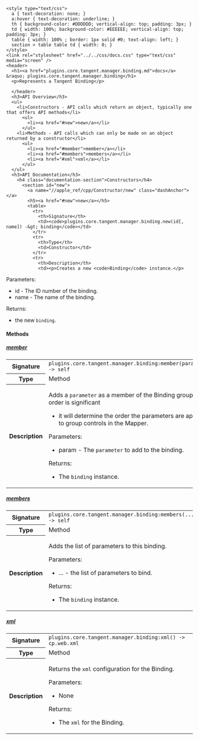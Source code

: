    <style type="text/css">
      a { text-decoration: none; }
      a:hover { text-decoration: underline; }
      th { background-color: #DDDDDD; vertical-align: top; padding: 3px; }
      td { width: 100%; background-color: #EEEEEE; vertical-align: top; padding: 3px; }
      table { width: 100% ; border: 1px solid #0; text-align: left; }
      section > table table td { width: 0; }
    </style>
    <link rel="stylesheet" href="../../css/docs.css" type="text/css" media="screen" />
    <header>
      <h1><a href="plugins.core.tangent.manager.binding.md">docs</a> &raquo; plugins.core.tangent.manager.binding</h1>
      <p>Represents a Tangent Binding</p>

      </header>
      <h3>API Overview</h3>
      <ul>
        <li>Constructors - API calls which return an object, typically one that offers API methods</li>
          <ul>
            <li><a href="#new">new</a></li>
          </ul>
        <li>Methods - API calls which can only be made on an object returned by a constructor</li>
          <ul>
            <li><a href="#member">member</a></li>
            <li><a href="#members">members</a></li>
            <li><a href="#xml">xml</a></li>
          </ul>
      </ul>
      <h3>API Documentation</h3>
        <h4 class="documentation-section">Constructors</h4>
          <section id="new">
            <a name="//apple_ref/cpp/Constructor/new" class="dashAnchor"></a>
            <h5><a href="#new">new</a></h5>
            <table>
              <tr>
                <th>Signature</th>
                <td><code>plugins.core.tangent.manager.binding.new(id[, name]) -&gt; binding</code></td>
              </tr>
              <tr>
                <th>Type</th>
                <td>Constructor</td>
              </tr>
              <tr>
                <th>Description</th>
                <td><p>Creates a new <code>Binding</code> instance.</p>
<p>Parameters:</p>
<ul>
<li>id        - The ID number of the binding.</li>
<li>name      - The name of the binding.</li>
</ul>
<p>Returns:</p>
<ul>
<li>the new <code>binding</code>.</li>
</ul>
</td>
              </tr>
            </table>
          </section>
        <h4 class="documentation-section">Methods</h4>
          <section id="member">
            <a name="//apple_ref/cpp/Method/member" class="dashAnchor"></a>
            <h5><a href="#member">member</a></h5>
            <table>
              <tr>
                <th>Signature</th>
                <td><code>plugins.core.tangent.manager.binding:member(parameter) -&gt; self</code></td>
              </tr>
              <tr>
                <th>Type</th>
                <td>Method</td>
              </tr>
              <tr>
                <th>Description</th>
                <td><p>Adds a <code>parameter</code> as a member of the Binding group. The order is significant</p>
<ul>
<li>it will determine the order the parameters are applied to group controls in the Mapper.</li>
</ul>
<p>Parameters:</p>
<ul>
<li>param     - The <code>parameter</code> to add to the binding.</li>
</ul>
<p>Returns:</p>
<ul>
<li>The <code>binding</code> instance.</li>
</ul>
</td>
              </tr>
            </table>
          </section>
          <section id="members">
            <a name="//apple_ref/cpp/Method/members" class="dashAnchor"></a>
            <h5><a href="#members">members</a></h5>
            <table>
              <tr>
                <th>Signature</th>
                <td><code>plugins.core.tangent.manager.binding:members(...) -&gt; self</code></td>
              </tr>
              <tr>
                <th>Type</th>
                <td>Method</td>
              </tr>
              <tr>
                <th>Description</th>
                <td><p>Adds the list of parameters to this binding.</p>
<p>Parameters:</p>
<ul>
<li>...   - the list of parameters to bind.</li>
</ul>
<p>Returns:</p>
<ul>
<li>The <code>binding</code> instance.</li>
</ul>
</td>
              </tr>
            </table>
          </section>
          <section id="xml">
            <a name="//apple_ref/cpp/Method/xml" class="dashAnchor"></a>
            <h5><a href="#xml">xml</a></h5>
            <table>
              <tr>
                <th>Signature</th>
                <td><code>plugins.core.tangent.manager.binding:xml() -&gt; cp.web.xml</code></td>
              </tr>
              <tr>
                <th>Type</th>
                <td>Method</td>
              </tr>
              <tr>
                <th>Description</th>
                <td><p>Returns the <code>xml</code> configuration for the Binding.</p>
<p>Parameters:</p>
<ul>
<li>None</li>
</ul>
<p>Returns:</p>
<ul>
<li>The <code>xml</code> for the Binding.</li>
</ul>
</td>
              </tr>
            </table>
          </section>
